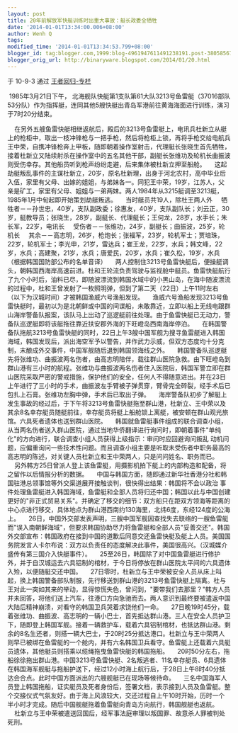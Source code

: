 ```yaml
---
layout: post
title: 20年前解放军快艇训练时出重大事故：艇长政委全牺牲
date: '2014-01-01T13:34:00.006+08:00'
author: Wenh Q
tags:
modified_time: '2014-01-01T13:34:53.799+08:00'
blogger_id: tag:blogger.com,1999:blog-4961947611491238191.post-3805856759470711082
blogger_orig_url: http://binaryware.blogspot.com/2014/01/20.html
---
```

于 10-9-3 通过 [王者回归-专栏](http://blog.china.com/u/060604/863/)

 1985年3月21日下午，
北海舰队快艇第1支队第61大队3213号鱼雷艇（37016部队53分队）作为指挥艇，连同其他5艘快艇出青岛军港前往黄海海面进行训练，演习于7时20分结束。

    在另外五艘鱼雷快艇相继返航后，殿后的3213号鱼雷艇上，电讯兵杜新立从艇上的枪柜中，取出一枝冲锋枪与一把手枪，然后将枪柜上锁，再将手枪交给电航兵王中荣，自携冲锋枪奔上甲板，随即朝着操作室射击，代理艇长张晓生首先牺牲，接着杜新立又陆续射杀在操作室中的五名其他干部，副艇长张维功及轮机长曲振波则受伤幸存。其他船员听到枪声纷纷走避，后来集体被杜新立押至船舱。
    这起劫艇叛乱事件的主谋杜新立，20岁，原名杜新理，出身于河北农村，高中毕业后入伍，家里有父母、出嫁的姐姐，与弟妹各一。同犯王中荣，19岁，江苏人，父亲是矿工，家里有父母、姐姐与一弟两妹。两人1984年从3215艇调至3213艇，1985年1月中旬起即开始策划劫艇叛逃。
    当时艇员共19人，除杜王两人外
    牺牲者－－孙世忠，40岁，支队副政委；徐惠友，40岁，支队副队长；刘云正，30岁，艇教导员；张晓生，28岁，副艇长、代理艇长；王何龙，28岁，水手长；朱长军，22岁，电讯长
    受伤者－－张维功，24岁，副艇长；曲振波，25岁，轮机长
    其余－－高志明，26岁，枪炮长；张福军，23岁，轮机军士；贾培珠，22岁，轮机军士；李光申，21岁，雷达兵；崔王龙，22岁，水兵；韩文峰，22岁，水兵；高建聚，21岁，水兵；唐爱民，20岁，水兵；崔久松，19岁，水兵（根据韩国国防部公布的名单音译）
    两人控制住3213号鱼雷快艇后，便操艇调头，朝韩国西海岸高速前进。杜和王轮流负责驾驶与监视舱中艇员。鱼雷快艇航行了九个小时后，油料已尽，即随波漂流到韩国水域中的小黑山岛，在海中随波漂流的过程中，杜和王曾发射了一枚照明弹，但到了第二天（22日）上午11时左右（以下为汉城时间）才被韩国渔威六号渔船发现。
    渔威六号渔船发现3213号鱼雷快艇时，最初以为是北朝鲜或中国的间谍船，未敢靠近，立即以船上无线电跟群山海岸警备队报案，该队马上出动了巡逻艇前往处理。由于鱼雷快艇已无动力，警备队巡逻艇即将该艇拖往靠近扶安郡外海的下旺嶝岛西南海岸停泊。
    在韩国警备队拖航3213号鱼雷快艇的同时，22日上午3艘中国军舰为搜寻鱼雷艇进入韩国海域，韩国发现后，派出海空军予以警告，并作武力示威，但双方态度均十分克制，末酿成外交事件，中国军舰随后退到韩国领海线之外。
    韩国警备队巡逻艇先将张维功、曲振波两名伤者，由高志明陪伴，载往群山医院急救。由下旺嶝岛到群山港有三小时的航程。张维功与曲振波两名伤者住入医院后，韩国军警立即在群山医院采取严密的警戒措施，保护他们的安全，任何人不得随意进出。并在23日上午进行了三小时的手术，曲振波左手臂被子弹贯穿，臂骨完全碎裂，经手术后已包扎上石膏。张维功左胸中弹，手术后已取出子弹。
    海岸警备队初步了解艇上发生事故的经过后，于下午将3213号鱼雷快艇拖至群山港，杜新立、王中荣以及其余8名幸存艇员随艇前往，幸存艇员将艇上船舱锁上离艇，被安顿在群山观光旅馆。六具死者遗体也送到群山医院。
    韩国就鱼雷艇事件组成的联合调查小组，从当两名伤者送入群山医院，通过当地华侨翻译进行询问时，即朝着事件"单纯化"的方向进行，联合调查小组人员获得上级指示：审问时应回避询问叛乱 动机问题，应偏重询问一些技术性问题。而且调查小组主要是听取未受伤者中职务最高的高志明的陈述，对关键人员杜新立和王中荣两人，只是问问姓名、职务而已。
    另外韩方25日曾派人登上该鱼雷艇，用摄影机拍下艇上的内部构造和配备，将之留作以后情报分析的数据。
    中国与韩国方面，随即通过新华社香港分社和韩国驻港总领事馆等外交渠道展开接触谈判，很快得出结果：韩国将不会以政治 事件处理鱼雷艇进入韩国海域，鱼雷艇和全部人员将归还中国；韩国以此与中国创建更好的"非正式贸易关系"。并确定了移交的细节：双方船只在距双方领海等距离的中心点进行移交，具体地点为群山港西南约130海里，北纬6度，东经124度的公海上。
    26日，中国外交部发表声明，三艘中国军舰因查找失去联络的一艘鱼雷艇而"误入南朝鲜海域"，但要求韩国协助尽力将鱼雷艇和全部人员"妥善交还"。韩国外交部宣布：韩国政府在接到中国的道歉后同意交还鱼雷快艇及艇上人员。美国国务院发言人卡尔布说：双方以负责任的态度解决此事件，美国很高兴。（汉城媒介盛传有第三国介入快艇事件）。
    25至26日，韩国除了对中国鱼雷艇进行修护外，并于自汉城运去六具铝制的棺材，于今日将停放在群山医院太平间的六具遗体入殓，以便随艇交还中国。
    27日零时，杜新立与王中荣被安全人员从床上叫起，换上韩国警备部队制服，先行移送到群山港的3213号鱼雷快艇上隔离。杜与王对此一突如其来的举动，显得惊慌失色，曾问到，"要带我们去那里？"韩方人员并未回答，将他们送上汽车，往港口方向急驰而去。两人意识到最终要被遣返中国大陆后精神崩溃，对看守的韩国卫兵哭着求饶他们一命。
    27日晚19时45分，载着张维功、曲振波、高志明的一辆小巴士，首先抵达群山港。三人在安全人员护卫下，随即登上韩国军舰。接着一辆救护车，载着六具铝制棺材，也抵达群山港。剩余的8名生还者，则搭一辆大巴士，于20时25分抵达港口。杜新立与王中荣两人则早已被绑在鱼雷艇的一个舱内，并有六名韩国卫兵看守。鱼雷艇上还载着六具艇员遗体，其他艇员则搭乘以缆绳拖曳鱼雷快艇的韩国拖船。
    20时50分左右，拖船徐徐拖出群山港。中国3213号鱼雷快艇、2名叛逃者、11名幸存艇员、6具遗体在韩国海军舰艇与拖船护送下，经过12小时海上航行后，于28日上午8时40分抵达会合点。此时中国方面派出的六艘舰艇已在现场等候待命。
    三名中国海军人员登上韩国拖船，证实艇员及死者身份后，签署文档，表示接到人员及鱼雷艇。整个交接仪式气氛友好。由于海上风浪较大，交还过程自上午10时开始，历时一个半小时才完成。随后中国舰艇拖着鱼雷艇向青岛方向航行，韩国舰艇也返航。
    杜新立与王中荣被遣送回国后，经军事法庭审理以叛国罪、故意杀人罪被判处死刑。
